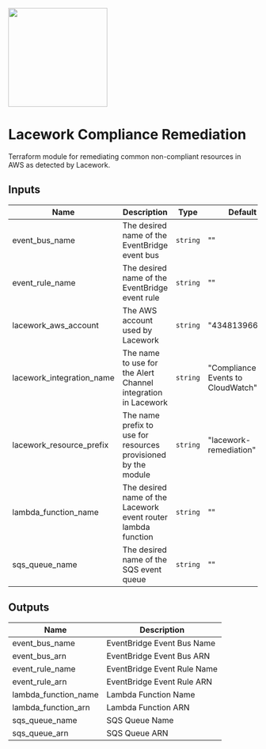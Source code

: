 <a href="https://lacework.com"><img src="https://techally-content.s3-us-west-1.amazonaws.com/public-content/lacework_logo_full.png" width="200"></a>

# Lacework Compliance Remediation

Terraform module for remediating common non-compliant resources in AWS as detected by Lacework.

## Inputs

| Name | Description | Type | Default | Required |
|------|-------------|------|---------|:--------:|
| event_bus_name | The desired name of the EventBridge event bus | `string` | "" | no |
| event_rule_name | The desired name of the EventBridge event rule | `string` | "" | no |
| lacework_aws_account | The AWS account used by Lacework | `string` | "434813966438" | no |
| lacework_integration_name | The name to use for the Alert Channel integration in Lacework | `string` | "Compliance Events to CloudWatch" | no |
| lacework_resource_prefix | The name prefix to use for resources provisioned by the module | `string` | "lacework-remediation" | no |
| lambda_function_name | The desired name of the Lacework event router lambda function | `string` | "" | no |
| sqs_queue_name | The desired name of the SQS event queue | `string` | "" | no |

## Outputs

| Name | Description |
|------|-------------|
| event_bus_name | EventBridge Event Bus Name |
| event_bus_arn | EventBridge Event Bus ARN |
| event_rule_name | EventBridge Event Rule Name |
| event_rule_arn | EventBridge Event Rule ARN |
| lambda_function_name | Lambda Function Name |
| lambda_function_arn | Lambda Function ARN |
| sqs_queue_name | SQS Queue Name |
| sqs_queue_arn | SQS Queue ARN |
